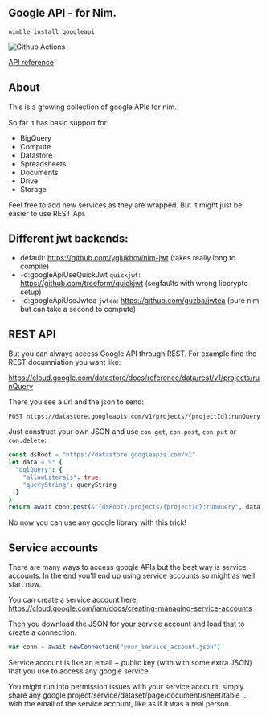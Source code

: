 ## Google API - for Nim.

`nimble install googleapi`

![Github Actions](https://github.com/treeform/googleapi/workflows/Github%20Actions/badge.svg)

[API reference](https://treeform.github.io/googleapi)

## About

This is a growing collection of google APIs for nim.

So far it has basic support for:

* BigQuery
* Compute
* Datastore
* Spreadsheets
* Documents
* Drive
* Storage

Feel free to add new services as they are wrapped. But it might just be easier to use REST Api.

## Different jwt backends:

* default: https://github.com/yglukhov/nim-jwt (takes really long to compile)
* -d:googleApiUseQuickJwt `quickjwt`: https://github.com/treeform/quickjwt (segfaults with wrong libcrypto setup)
* -d:googleApiUseJwtea `jwtea`: https://github.com/guzba/jwtea (pure nim but can take a second to compute)

## REST API

But you can always access Google API through REST. For example find the REST documniation you want like:

https://cloud.google.com/datastore/docs/reference/data/rest/v1/projects/runQuery

There you see a url and the json to send:

```POST https://datastore.googleapis.com/v1/projects/{projectId}:runQuery```

Just construct your own JSON and use `con.get`, `con.post`, `con.put` or `con.delete`:

```nim
const dsRoot = "https://datastore.googleapis.com/v1"
let data = %* {
  "gqlQuery": {
    "allowLiterals": true,
    "queryString": queryString
  }
}
return await conn.post(&"{dsRoot}/projects/{projectId}:runQuery", data)
```

No now you can use any google library with this trick!

## Service accounts

There are many ways to access google APIs but the best way is service accounts. In the end you'll end up using service accounts so might as well start now.

You can create a service account here: https://cloud.google.com/iam/docs/creating-managing-service-accounts

Then you download the JSON for your service account and load that to create a connection.

```nim
var conn = await newConnection("your_service_account.json")
```

Service account is like an email + public key (with with some extra JSON) that you use to access any google service.

You might run into permission issues with your service account, simply share any google project/service/dataset/page/document/sheet/table ... with the email of the service account, like as if it was a real person.
